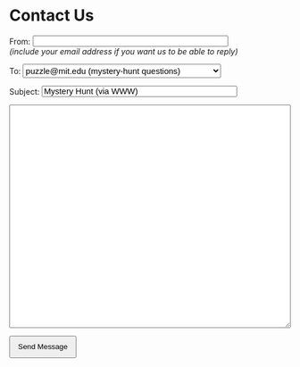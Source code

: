 # Contact Us

<FORM METHOD="POST" ACTION="http://web.mit.edu/bin/cgiemail/afs/athena.mit.edu/activity/p/puzzle/mailto.txt">
<p><label>From: </label><INPUT NAME="email" style="width:350px;height:20px;font-size:15px;">
<BR><em>(include your email address if you want us to be able to reply)</em></p>
<P><label>To: </label><SELECT NAME="to" style="width:355px;height:25px;font-size:15px;">
<OPTION VALUE="puzzle@mit.edu (mystery-hunt questions)"> puzzle@mit.edu (mystery-hunt questions)
<OPTION VALUE="puzzle@mit.edu (mystery-hunt web comments)"> puzzle@mit.edu (mystery-hunt web comments)
<OPTION VALUE="puzzle-club-exec@mit.edu (puzzle-club questions)"> puzzle-club-exec@mit.edu (puzzle-club questions)
</SELECT></p>
<P><label>Subject: </label><INPUT NAME="required-subject" style="width:350px;height:20px;font-size:15px;" VALUE="Mystery Hunt (via WWW)"></p>
<P><TEXTAREA NAME="body" rows="9" cols="60" style="width:100%;height:400px;"></TEXTAREA></p>
<p><INPUT TYPE="submit" VALUE="Send Message" style="width:120px;height:40px;"></p>
</FORM> 
